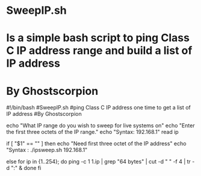 # SweepIP.sh
# Is a simple bash script to ping Class C IP address range and build a list of IP address
# By Ghostscorpion


#!/bin/bash
#SweepIP.sh
#ping Class C IP address one time to get a list of IP address
#By Ghostscorpion

echo "What IP range do you wish to sweep for live systems on"
echo "Enter the first three octets of the IP range."
echo "Syntax: 192.168.1"
read ip

if [ "$1" == "" ]
then
  echo "Need first three octet of the IP address"
  echo "Syntax : ./ipsweep.sh 192.168.1"

else
 for ip in {1..254};
  do
   ping -c 1 $1.$ip | grep "64 bytes" | cut -d " " -f 4 | tr -d ":" &
 done
fi

